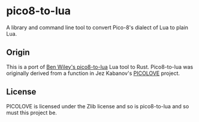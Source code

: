# pico8-to-lua

A library and command line tool to convert Pico-8's dialect of Lua to plain Lua. 

## Origin

This is a port of [Ben Wiley's
pico8-to-lua](https://github.com/benwiley4000/pico8-to-lua/) Lua tool to Rust.
Pico8-to-lua was originally derived from a function in Jez Kabanov's
[PICOLOVE](https://github.com/picolove/picolove/) project.

## License 

PICOLOVE is licensed under the Zlib license and so is pico8-to-lua and so must
this project be.


